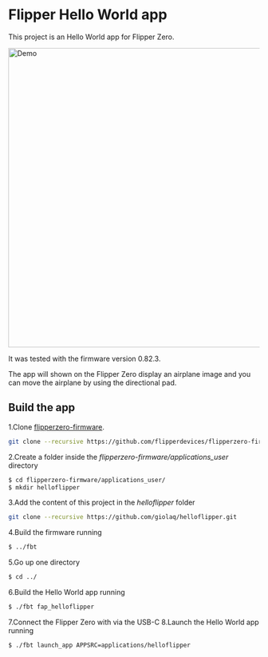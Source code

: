 # Flipper Hello World app
This project is an Hello World app for Flipper Zero.

<img src="https://github.com/giolaq/helloflipper/blob/main/gif/helloworld.gif" alt="Demo" width="600"/>

It was tested with the firmware version 0.82.3.

The app will shown on the Flipper Zero display an airplane image and you can move the airplane
by using the directional pad.

## Build the app

1.Clone [flipperzero-firmware](https://github.com/flipperdevices/flipperzero-firmware). 
```sh 
git clone --recursive https://github.com/flipperdevices/flipperzero-firmware.git
```
2.Create a folder inside the *flipperzero-firmware/applications_user* directory
```sh
$ cd flipperzero-firmware/applications_user/
$ mkdir helloflipper
```
3.Add the content of this project in the *helloflipper* folder
```sh 
git clone --recursive https://github.com/giolaq/helloflipper.git
```

4.Build the firmware running
```sh
$ ../fbt
```
5.Go up one directory
```sh
$ cd ../
```
6.Build the Hello World app running
```sh
$ ./fbt fap_helloflipper
```
7.Connect the Flipper Zero with via the USB-C
8.Launch the Hello World app running
```sh
$ ./fbt launch_app APPSRC=applications/helloflipper
```
